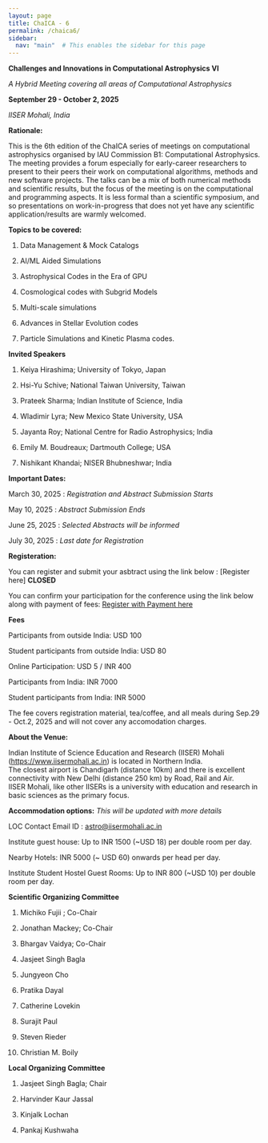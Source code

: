 ```yaml
---
layout: page
title: ChaICA - 6
permalink: /chaica6/
sidebar:
  nav: "main"  # This enables the sidebar for this page
---
```


**Challenges and Innovations in Computational Astrophysics VI**

*A Hybrid Meeting covering all areas of Computational Astrophysics*

**September 29 - October 2, 2025**

*IISER Mohali, India*

**Rationale:**

This is the 6th edition of the ChaICA series of meetings on computational astrophysics organised by IAU Commission B1: Computational Astrophysics. The meeting provides a forum especially for early-career researchers to present to their peers their work on computational algorithms, methods and new software projects. The talks can be a mix of both numerical methods and scientific results, but the focus of the meeting is on the computational and programming aspects. It is less formal than a scientific symposium, and so presentations on work-in-progress that does not yet have any scientific application/results are warmly welcomed.

**Topics to be covered:**

1. Data Management & Mock Catalogs

2. AI/ML Aided Simulations 

3. Astrophysical Codes in the Era of GPU

4. Cosmological codes with Subgrid Models 

5. Multi-scale simulations

6. Advances in Stellar Evolution codes

7. Particle Simulations and Kinetic Plasma codes.

**Invited Speakers**

1. Keiya Hirashima;	University of Tokyo,	Japan

2. Hsi-Yu	Schive;	National Taiwan University,	Taiwan

3. Prateek Sharma;	Indian Institute of Science, 	India

4. Wladimir	Lyra;	New Mexico State University,	USA

5. Jayanta Roy; National Centre for Radio Astrophysics;  India

6. Emily M. Boudreaux; Dartmouth College; USA

7. Nishikant Khandai; NISER Bhubneshwar; India

**Important Dates:**

March 30, 2025 : *Registration and Abstract Submission Starts*

May 10, 2025 : *Abstract Submission Ends*

June 25, 2025 : *Selected Abstracts will be informed*

July 30, 2025 : *Last date for Registration*


**Registeration:**

You can register and submit your asbtract using the link below : 
[Register here] **CLOSED**

You can confirm your participation for the conference using the link below 
along with payment of fees:
[Register with Payment here](https://forms.gle/n89pBhoJtdzHrWe5A)

**Fees**

Participants from outside India:  USD 100 

Student participants from outside India: USD 80

Online Participation: USD 5 / INR 400

Participants from India: INR 7000

Student participants from India: INR 5000

The fee covers registration material, tea/coffee, and all meals during Sep.29 - Oct.2, 2025
and will not cover any accomodation charges.  

**About the Venue:**

Indian Institute of Science Education and Research (IISER) 
Mohali (https://www.iisermohali.ac.in) is located in Northern India.  
The closest airport is Chandigarh (distance 10km) and there is excellent connectivity with New Delhi (distance 250 km) by Road, Rail and Air.  
IISER Mohali, like other IISERs is a university with education and 
research in basic sciences as the primary focus.

**Accommodation options:**
*This will be updated with more details*

LOC Contact Email ID : astro@iisermohali.ac.in

Institute guest house:  Up to INR 1500 (~USD 18) per double room per day.

Nearby Hotels: INR 5000 (~ USD 60) onwards per head per day. 
  
Institute Student Hostel Guest Rooms: Up to INR 800 (~USD 10) per double room per day.

**Scientific Organizing Committee**

1. Michiko Fujii ; Co-Chair

2. Jonathan Mackey; Co-Chair

3. Bhargav Vaidya; Co-Chair

4. Jasjeet Singh Bagla

5. Jungyeon Cho 

6. Pratika Dayal 

7. Catherine Lovekin 

8. Surajit Paul 

9. Steven Rieder 

10. Christian M. Boily

**Local Organizing Committee**

1. Jasjeet Singh Bagla; Chair

2. Harvinder Kaur Jassal

3. Kinjalk Lochan 

4. Pankaj Kushwaha




